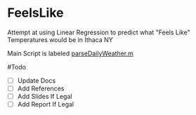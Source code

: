 # FeelsLike
Attempt at using Linear Regression to predict what "Feels Like" Temperatures would be in Ithaca NY

Main Script is labeled [parseDailyWeather.m](src/parseDailyWeather.m)

#Todo
- [ ] Update Docs
- [ ] Add References
- [ ] Add Slides If Legal
- [ ] Add Report If Legal
